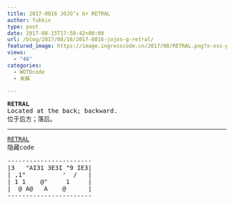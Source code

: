```yaml
---
title: 2017-0816 JOJO’s G+ RETRAL
author: fukkix
type: post
date: 2017-08-15T17:58:42+00:00
url: /blog/2017/08/16/2017-0816-jojos-g-retral/
featured_image: https://image.ingresscode.cn/2017/08/RETRAL.png?x-oss-process=image/resize,m_fill,w_583,h_220
views:
  - "46"
categories:
  - WOTDcode
  - 未解

---
```

<pre><strong>RETRAL</strong>
Located at the back; backward.
位于后方；落后。<!--more--></pre>

* * *

<pre><a href="http://view-source:https://jojoingresswotd.github.io/2017/24/RETRAL.html">RETRAL</a>
隐藏code</pre>

<pre>-----------------------
|3   "AI31 3E3I "9 IE3|
| ,1"          '  /   |
| 1 1    @"     1     |
|  @ A@   A    @      |
-----------------------

</pre>